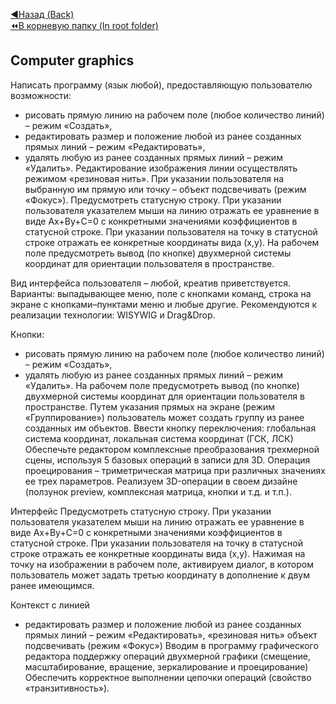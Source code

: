 [:arrow_backward:Назад (Back)](https://github.com/Bloodies/HSE-University-projects/tree/Bloodies/Course-3)  
[:rewind:В корневую папку (In root folder)](https://github.com/Bloodies/HSE-University-projects)  

## Computer graphics

Написать программу (язык любой), предоставляющую пользователю возможности:
- рисовать прямую линию на рабочем поле (любое количество линий) – режим «Создать»,
- редактировать размер и положение любой из ранее созданных прямых линий – режим «Редактировать»,
- удалять любую из ранее созданных прямых линий – режим «Удалить».
Редактирование изображения линии осуществлять режимом «резиновая нить».
При указании пользователя на выбранную им прямую или точку – объект подсвечивать (режим «Фокус»).
Предусмотреть статусную строку. 
При указании пользователя указателем мыши на линию отражать ее уравнение в виде Ax+By+C=0 с конкретными значениями коэффициентов в статусной строке. При указании пользователя на точку в статусной строке отражать ее конкретные координаты вида (x,y).
На рабочем поле предусмотреть вывод (по кнопке) двухмерной системы координат для ориентации пользователя в пространстве.

Вид интерфейса пользователя – любой, креатив приветствуется.
Варианты: выпадывающее меню, поле с кнопками команд, строка на экране с кнопками–пунктами меню и любые другие.
Рекомендуются к реализации технологии: WISYWIG и Drag&Drop.

Кнопки:
- рисовать прямую линию на рабочем поле (любое количество линий) – режим «Создать»,
- удалять любую из ранее созданных прямых линий – режим «Удалить».
На рабочем поле предусмотреть вывод (по кнопке) двухмерной системы координат для ориентации пользователя в пространстве.
Путем указания прямых на экране (режим «Группирование») пользователь может создать группу из ранее созданных им объектов.
Ввести кнопку переключения: глобальная система координат, локальная система координат (ГСК, ЛСК)
Обеспечьте редактором комплексные преобразования трехмерной сцены, используя 5 базовых операций в записи для 3D. 
Операция проецирования – триметрическая матрица при различных значениях ее трех параметров. 
Реализуем 3D-операции в своем дизайне (ползунок preview, комплексная матрица, кнопки и т.д. и т.п.).

Интерфейс
Предусмотреть статусную строку. 
При указании пользователя указателем мыши на линию отражать ее уравнение в виде Ax+By+C=0 с конкретными значениями коэффициентов в статусной строке. 
При указании пользователя на точку в статусной строке отражать ее конкретные координаты вида (x,y).
Нажимая на точку на изображении в рабочем поле, активируем диалог, 
в котором пользователь может задать третью координату в дополнение к двум ранее имеющимся.

Контекст с линией
- редактировать размер и положение любой из ранее созданных прямых линий – режим «Редактировать», «резиновая нить»
объект подсвечивать (режим «Фокус»)
Вводим в программу графического редактора поддержку операций двухмерной графики 
(смещение, масштабирование, вращение, зеркалирование и проецирование)
Обеспечить корректное выполнении цепочки операций (свойство «транзитивность»).
